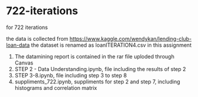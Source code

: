 # 722-iterations

for 722 iterations

the data is collected from https://www.kaggle.com/wendykan/lending-club-loan-data
the dataset is renamed as loanITERATION4.csv in this assignment

1. The datamining report is contained in the rar file uploded through Canvas
2. STEP 2 - Data Understanding.ipynb, file including the results of step 2
3. STEP 3-8.ipynb, file including step 3 to step 8
4. suppliments_722.ipynb, suppliments for step 2 and step 7, including histograms and correlation matrix
